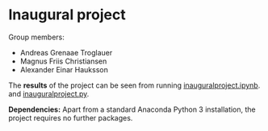 # Inaugural project

Group members:

- Andreas Grenaae Troglauer
- Magnus Friis Christiansen
- Alexander Einar Hauksson

The **results** of the project can be seen from running [inauguralproject.ipynb](inauguralproject.ipynb). and [inauguralproject.py](inauguralproject.py). 

**Dependencies:** Apart from a standard Anaconda Python 3 installation, the project requires no further packages.
